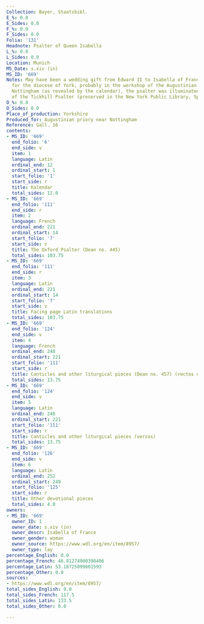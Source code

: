 ```yaml
---
Collection: Bayer, Staatsbibl.
E_%: 0.0
E_Sides: 0.0
F_%: 0.0
F_Sides: 0.0
Folia: '131'
Headnote: Psalter of Queen Isabella
L_%: 0.0
L_Sides: 0.0
Location: Munich
MS_Date: s.xiv (in)
MS_ID: '669'
Notes: May have been a wedding gift from Edward II to Isabella of France; "Written
  for the diocese of York, probably in the workshop of the Augustinian priory near
  Nottingham (as revealed by the calendar), the psalter was illuminated by the workshop
  of the Tickhill Psalter (preserved in the New York Public Library, Spencer 26)"
O_%: 0.0
O_Sides: 0.0
Place_of_production: Yorkshire
Produced_for: Augustinian priory near Nottingham
Reference: Gall. 16
contents:
- MS_ID: '669'
  end_folio: '6'
  end_side: v
  item: 1
  language: Latin
  ordinal_end: 12
  ordinal_start: 1
  start_folio: '1'
  start_side: r
  title: Kalendar
  total_sides: 12.0
- MS_ID: '669'
  end_folio: '111'
  end_side: r
  item: 2
  language: French
  ordinal_end: 221
  ordinal_start: 14
  start_folio: '7'
  start_side: v
  title: The Oxford Psalter (Dean no. 445)
  total_sides: 103.75
- MS_ID: '669'
  end_folio: '111'
  end_side: r
  item: 3
  language: Latin
  ordinal_end: 221
  ordinal_start: 14
  start_folio: '7'
  start_side: v
  title: Facing page Latin translations
  total_sides: 103.75
- MS_ID: '669'
  end_folio: '124'
  end_side: v
  item: 4
  language: French
  ordinal_end: 248
  ordinal_start: 221
  start_folio: '111'
  start_side: r
  title: Canticles and other liturgical pieces (Dean no. 457) (rectos only)
  total_sides: 13.75
- MS_ID: '669'
  end_folio: '124'
  end_side: v
  item: 5
  language: Latin
  ordinal_end: 248
  ordinal_start: 221
  start_folio: '111'
  start_side: r
  title: Canticles and other liturgical pieces (versos)
  total_sides: 13.75
- MS_ID: '669'
  end_folio: '126'
  end_side: v
  item: 6
  language: Latin
  ordinal_end: 252
  ordinal_start: 249
  start_folio: '125'
  start_side: r
  title: Other devotional pieces
  total_sides: 4.0
owners:
- MS_ID: '669'
  owner_ID: 1
  owner_date: s.xiv (in)
  owner_descr: Isabella of France
  owner_gender: woman
  owner_source: https://www.wdl.org/en/item/8957/
  owner_type: lay
percentage_English: 0.0
percentage_French: 46.81274900398406
percentage_Latin: 53.18725099601593
percentage_Other: 0.0
sources:
- https://www.wdl.org/en/item/8957/
total_sides_English: 0.0
total_sides_French: 117.5
total_sides_Latin: 133.5
total_sides_Other: 0.0

---
```


